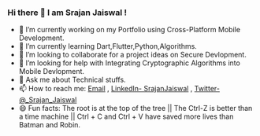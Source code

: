 ### Hi there 👋 I am Srajan Jaiswal !

- 🔭 I’m currently working on my Portfolio using Cross-Platform Mobile Development.
- 🌱 I’m currently learning Dart,Flutter,Python,Algorithms.
- 👯 I’m looking to collaborate for a project ideas on Secure Devlopment.
- 🤔 I’m looking for help with Integrating Cryptographic Algorithms into Mobile Devlopment.
- 💬 Ask me about Technical stuffs.
- 📫 How to reach me: [Email](srajanjaiswal604@gmail.com) , [LinkedIn- SrajanJaiswal](https://www.linkedin.com/in/srajan-jaiswal-28a66b190/) , [Twitter- @_Srajan_Jaiswal](https://twitter.com/_Srajan_Jaiswal) 
- 😄 Fun facts: The root is at the top of the tree ||  The Ctrl-Z is better than a time machine || Ctrl + C and Ctrl + V have saved more lives than Batman and Robin.
